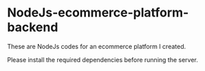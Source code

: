 # NodeJs-ecommerce-platform-backend
These are NodeJs codes for an ecommerce platform I created.

Please install the required dependencies before running the server.

